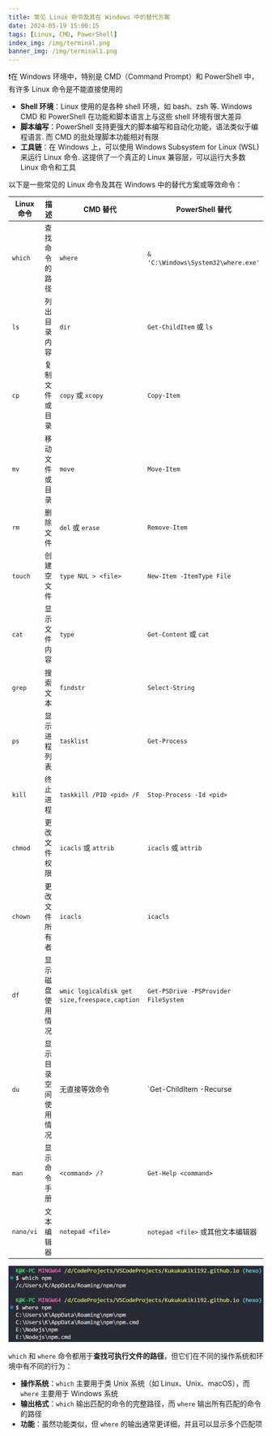 ```yaml
---
title: 常见 Linux 命令及其在 Windows 中的替代方案
date: 2024-05-19 15:00:15
tags: [Linux, CMD, PowerShell]
index_img: /img/terminal.png
banner_img: /img/terminal1.png
---
```

❗在 Windows 环境中，特别是 CMD（Command Prompt）和 PowerShell 中，有许多 Linux 命令是不能直接使用的

- **Shell 环境**：Linux 使用的是各种 shell 环境，如 bash、zsh 等. Windows CMD 和 PowerShell 在功能和脚本语言上与这些 shell 环境有很大差异
- **脚本编写**：PowerShell 支持更强大的脚本编写和自动化功能，语法类似于编程语言. 而 CMD 的批处理脚本功能相对有限
- **工具链**：在 Windows 上，可以使用 Windows Subsystem for Linux (WSL) 来运行 Linux 命令. 这提供了一个真正的 Linux 兼容层，可以运行大多数 Linux 命令和工具

以下是一些常见的 Linux 命令及其在 Windows 中的替代方案或等效命令：

| Linux 命令 | 描述                 | CMD 替代                                      | PowerShell 替代                      |
| ---------- | -------------------- | --------------------------------------------- | ------------------------------------ |
| `which`    | 查找命令的路径       | `where`                                       | `& 'C:\Windows\System32\where.exe'`  |
| `ls`       | 列出目录内容         | `dir`                                         | `Get-ChildItem` 或 `ls`              |
| `cp`       | 复制文件或目录       | `copy` 或 `xcopy`                             | `Copy-Item`                          |
| `mv`       | 移动文件或目录       | `move`                                        | `Move-Item`                          |
| `rm`       | 删除文件             | `del` 或 `erase`                              | `Remove-Item`                        |
| `touch`    | 创建空文件           | `type NUL > <file>`                           | `New-Item -ItemType File`            |
| `cat`      | 显示文件内容         | `type`                                        | `Get-Content` 或 `cat`               |
| `grep`     | 搜索文本             | `findstr`                                     | `Select-String`                      |
| `ps`       | 显示进程列表         | `tasklist`                                    | `Get-Process`                        |
| `kill`     | 终止进程             | `taskkill /PID <pid> /F`                      | `Stop-Process -Id <pid>`             |
| `chmod`    | 更改文件权限         | `icacls` 或 `attrib`                          | `icacls` 或 `attrib`                 |
| `chown`    | 更改文件所有者       | `icacls`                                      | `icacls`                             |
| `df`       | 显示磁盘使用情况     | `wmic logicaldisk get size,freespace,caption` | `Get-PSDrive -PSProvider FileSystem` |
| `du`       | 显示目录空间使用情况 | 无直接等效命令                                | `Get-ChildItem <path> -Recurse       |
| `man`      | 显示命令手册         | `<command> /?`                                | `Get-Help <command>`                 |
| `nano/vi`  | 文本编辑器           | `notepad <file>`                              | `notepad <file>` 或其他文本编辑器    |

![](https://github.com/Kukukukiki192/TyporaImg/raw/main/img/terminal.png)

`which` 和 `where` 命令都用于**查找可执行文件的路径**，但它们在不同的操作系统和环境中有不同的行为：

- **操作系统**：`which` 主要用于类 Unix 系统（如 Linux、Unix、macOS），而 `where` 主要用于 Windows 系统
- **输出格式**：`which` 输出匹配的命令的完整路径，而 `where` 输出所有匹配的命令的路径
- **功能**：虽然功能类似，但 `where` 的输出通常更详细，并且可以显示多个匹配项